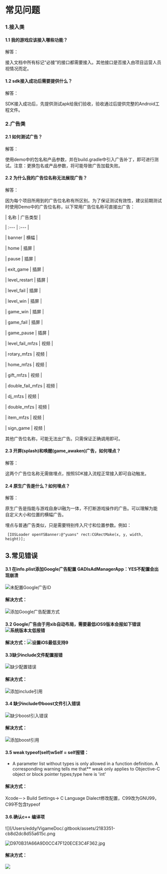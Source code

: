# 常见问题

### 1.接入类

#### 1.1 我的游戏应该接入哪些功能？

解答：

接入文档中所有标记“必接”的接口都需要接入。其他接口是否接入由项目运营人员视情况而定。

#### 1.2 sdk接入成功后需要提供什么？

解答：

SDK接入成功后，先提供测试apk给我们验收，验收通过后提供完整的Android工程文件。

### 2.广告类

#### 2.1 如何测试广告？

解答：

使用demo中的包名和产品参数，并在build.gradle中引入广告补丁，即可进行测试。注意：更换包名或产品参数，将可能导致广告加载失败。

#### 2.2 为什么我的广告位名称无法展现广告？

解答：

因为每个项目所用到的广告位名称有所区别。为了保证测试有效性，建议前期测试时使用Demo中的广告位名称，以下常用广告位名称可直接出广告：

\| 名称 \| 广告类型 \|

\| :--- \| :--- \|

\| banner \| 横幅 \|

\| home \| 插屏 \|

\| pause \| 插屏 \|

\| exit\_game \| 插屏 \|

\| level\_restart \| 插屏 \|

\| level\_fail \| 插屏 \|

\| level\_win \| 插屏 \|

\| game\_win \| 插屏 \|

\| game\_fail \| 插屏 \|

\| game\_pause \| 插屏 \|

\| level\_fail\_mfzs \| 视频 \|

\| rotary\_mfzs \| 视频 \|

\| home\_mfzs \| 视频 \|

\| gift\_mfzs \| 视频 \|

\| double\_fail\_mfzs \| 视频 \|

\| dj\_mfzs \| 视频 \|

\| double\_mfzs \| 视频 \|

\| item\_mfzs \| 视频 \|

\| sign\_game \| 视频 \|

其他广告位名称，可能无法出广告。只需保证正确调用即可。

#### 2.3 开屏\(splash\)和唤醒\(game\_awaken\)广告，如何埋点？

解答：

这两个广告位名称无需做埋点，按照SDK接入流程正常接入即可自动触发。

#### 2.4 原生广告是什么？如何埋点？

解答：

原生广告是指能与游戏自身UI融为一体，不打断游戏操作的广告。可以理解为能自定义大小和位置的横幅广告。

埋点与普通广告类似，只是需要特别传入尺寸和位置参数。例如：

```text
 [IOSLoader openYSBanner:@"yuans" rect:CGRectMake(x, y, width, height)];
```

## 3.常见错误

#### 3.1 在info.plist添加Google广告配置 GADIsAdManagerApp：YES不配置会出现崩溃

![&#x672A;&#x914D;&#x7F6E;Google&#x5E7F;&#x544A;ID](https://github.com/jieban0604/VigameDoc/tree/2c799ab02da6932b434951f2d747c5a7fb651f25/Users/eddy/VigameDoc/.gitbook/assets/1648908-10b02a368fa1b206.png)

#### 解决方式：

![&#x6DFB;&#x52A0;Google&#x5E7F;&#x544A;&#x914D;&#x7F6E;&#x65B9;&#x5F0F;](https://github.com/jieban0604/VigameDoc/tree/2c799ab02da6932b434951f2d747c5a7fb651f25/Users/eddy/VigameDoc/.gitbook/assets/1648908-89539912206f3690.png)

#### 3.2 Google广告由于用xib自动布局，需要最低iOS9版本会报如下错误 ![&#x7CFB;&#x7EDF;&#x7248;&#x672C;&#x592A;&#x4F4E;&#x62A5;&#x9519;](https://github.com/jieban0604/VigameDoc/tree/2c799ab02da6932b434951f2d747c5a7fb651f25/Users/eddy/VigameDoc/.gitbook/assets/1648908-60441f51b86e81a6.png)

#### 解决方式：![&#x8BBE;&#x7F6E;iOS&#x6700;&#x4F4E;&#x652F;&#x6301;9](https://github.com/jieban0604/VigameDoc/tree/2c799ab02da6932b434951f2d747c5a7fb651f25/Users/eddy/VigameDoc/.gitbook/assets/1648908-e94d66e37fb2142e.png)

#### 3.3缺少include文件配置报错

![&#x7F3A;&#x5C11;&#x914D;&#x7F6E;&#x9519;&#x8BEF;](https://github.com/jieban0604/VigameDoc/tree/2c799ab02da6932b434951f2d747c5a7fb651f25/Users/eddy/VigameDoc/.gitbook/assets/1648908-cf447bd6d14c7a26.png)

#### 解决方式：

![&#x6DFB;&#x52A0;include&#x5F15;&#x7528;](https://github.com/jieban0604/VigameDoc/tree/2c799ab02da6932b434951f2d747c5a7fb651f25/Users/eddy/VigameDoc/.gitbook/assets/1648908-933ec652fe73bbd7.png)

#### 3.4 缺少include中boost文件引入错误

![&#x7F3A;&#x5C11;boost&#x5F15;&#x5165;&#x9519;&#x8BEF;](https://github.com/jieban0604/VigameDoc/tree/2c799ab02da6932b434951f2d747c5a7fb651f25/Users/eddy/VigameDoc/.gitbook/assets/1648908-5f38236e86b5d8e8.png)

#### 解决方式：

![&#x6DFB;&#x52A0;boost&#x5F15;&#x7528;](https://github.com/jieban0604/VigameDoc/tree/2c799ab02da6932b434951f2d747c5a7fb651f25/Users/eddy/VigameDoc/.gitbook/assets/1648908-a4fce67fdbbba4ef.png)

#### 3.5 weak typeof\(self\)wSelf = self报错：

* A parameter list without types is only allowed in a function definition. A corresponding warning tells me that\*\* weak only applies to Objective-C object or block pointer types;type here is 'int'

#### 解决方式：

Xcode－&gt; Build Settings-&gt; C Language Dialect修改配置，C99改为GNU99，C99不包含typeof

#### 3.6.确认c++ 编译项

!\[\]\(/Users/eddy/VigameDoc/.gitbook/assets/2183351-cb8d2dc8d55a615c.png

![D970B31A66A9D0CC47F120ECE3C4F362.jpg](https://github.com/jieban0604/VigameDoc/tree/2c799ab02da6932b434951f2d747c5a7fb651f25/Users/eddy/VigameDoc/.gitbook/assets/1648908-dc7dca47a865b797.jpg)

#### 解决方式：

![](https://github.com/jieban0604/VigameDoc/tree/2c799ab02da6932b434951f2d747c5a7fb651f25/Users/eddy/VigameDoc/.gitbook/assets/2183351-cb8d2dc8d55a615c.png)

